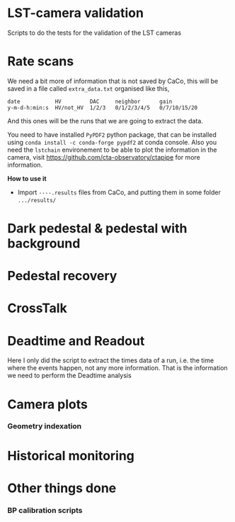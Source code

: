 # LST-camera validation
Scripts to do the tests for the validation of the LST cameras


# Rate scans
We need a bit more of information that is not saved by CaCo, this will be saved in a file called `extra_data.txt` organised like this,

```
date           HV         DAC     neighbor      gain
y-m-d-h:min:s  HV/not_HV  1/2/3   0/1/2/3/4/5   0/7/10/15/20
```
And this ones will be the runs that we are going to extract the data.

You need to have installed `PyPDF2` python package, that can be installed using `conda install -c conda-forge pypdf2` at conda console. Also you need the `lstchain` environement to be able to plot the information in the camera, visit https://github.com/cta-observatory/ctapipe for more information.

**How to use it**
- Import `----.results` files from CaCo, and putting them in some folder `.../results/`

# Dark pedestal & pedestal with background

# Pedestal recovery


# CrossTalk



# Deadtime and Readout
Here I only did the script to extract the times data of a run, i.e. the time where the events happen, not any more information. That is the information we need to perform the Deadtime analysis

# Camera plots

### Geometry indexation

# Historical monitoring

# Other things done
### BP calibration scripts
